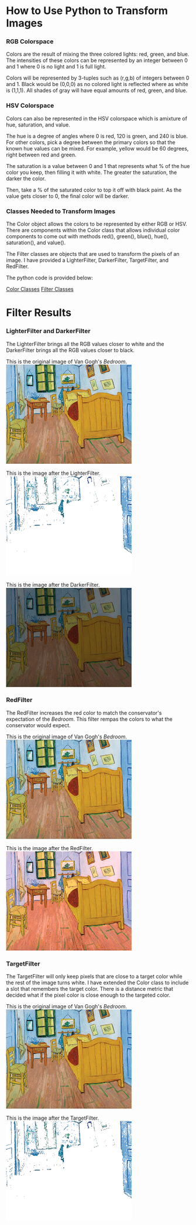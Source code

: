 # How to Use Python to Transform Images

### RGB Colorspace
Colors are the result of mixing the three colored lights: red, green, and blue. The intensities of these colors can be represented by an integer between 0 and 1 where 0 is no light and 1 is full light. 

Colors will be represented by 3-tuples such as (r,g,b) of integers between 0 and 1. Black would be (0,0,0) as no colored light is reflected where as white is (1,1,1). All shades of gray will have equal amounts of red, green, and blue.

### HSV Colorspace
Colors can also be represented in the HSV colorspace which is amixture of hue, saturation, and value. 

The hue is a degree of angles where 0 is red, 120 is green, and 240 is blue. For other colors, pick a degree between the primary colors so that the known hue values can be mixed. For example, yellow would be 60 degrees, right between red and green. 

The saturation is a value between 0 and 1 that represents what % of the hue color you keep, then filling it with white. The greater the saturation, the darker the color.

Then, take a % of the saturated color to top it off with black paint. As the value gets closer to 0, the final color will be darker. 

### Classes Needed to Transform Images

The Color object allows the colors to be represented by either RGB or HSV. There are components within the Color class that allows individual color components to come out with methods red(), green(), blue(), hue(), saturation(), and value().

The Filter classes are objects that are used to transform the pixels of an image. I have provided a LighterFilter, DarkerFilter, TargetFilter, and RedFilter. 

The python code is provided below:

[Color Classes](http://22hh8.github.io/filter.py)
[Filter Classes](http://22hh8.github.io/lab7.py)

# Filter Results

### LighterFilter and DarkerFilter

The LighterFilter brings all the RGB values closer to white and the DarkerFilter brings all the RGB values closer to black. 

This is the original image of Van Gogh's *Bedroom*.
![Original Image](/img/Bedroom.png)

This is the image after the LighterFilter.
![Lighter Image](/img/BedroomLighter.png)

This is the image after the DarkerFilter. 
![Darker Image](/img/DarkerBedroom.png)

### RedFilter

The RedFilter increases the red color to match the conservator's expectation of the *Bedroom*. This filter rempas the colors to what the conservator would expect. 

This is the original image of Van Gogh's *Bedroom*.
![Original Image](/img/Bedroom.png)

This is the image after the RedFilter.
![Red Image](/img/BedroomResult.png)

### TargetFilter

The TargetFilter will only keep pixels that are close to a target color while the rest of the image turns white. I have extended the Color class to include a slot that remembers the target color. There is a distance metric that decided what if the pixel color is close enough to the targeted color. 

This is the original image of Van Gogh's *Bedroom*.
![Original Image](/img/Bedroom.png)

This is the image after the TargetFilter.
![Target Image](/img/BedroomTarget.png)


